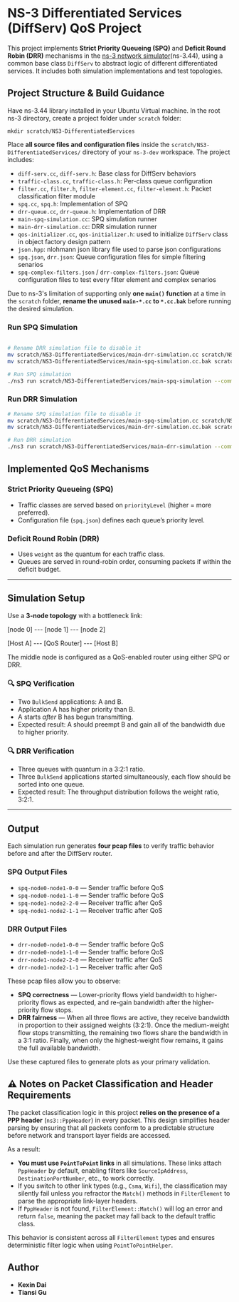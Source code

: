 # NS-3 Differentiated Services (DiffServ) QoS Project

This project implements **Strict Priority Queueing (SPQ)** and **Deficit Round Robin (DRR)** mechanisms in the [ns-3 network simulator](https://www.nsnam.org/)(ns-3.44), using a common base class `DiffServ` to abstract logic of different differentiated services. It includes both simulation implementations and test topologies.

## Project Structure & Build Guidance
Have ns-3.44 library installed in your Ubuntu Virtual machine. In the root ns-3 directory, create a project folder under `scratch` folder:
```
mkdir scratch/NS3-DifferentiatedServices
```
Place **all source files and configuration files** inside the `scratch/NS3-DifferentiatedServices/` directory of your `ns-3-dev` workspace. The project includes:

- `diff-serv.cc`, `diff-serv.h`: Base class for DiffServ behaviors
- `traffic-class.cc`, `traffic-class.h`: Per-class queue configuration
- `filter.cc`, `filter.h`, `filter-element.cc`, `filter-element.h`: Packet classification filter module
- `spq.cc`, `spq.h`: Implementation of SPQ
- `drr-queue.cc`, `drr-queue.h`: Implementation of DRR
- `main-spq-simulation.cc`: SPQ simulation runner
- `main-drr-simulation.cc`: DRR simulation runner
- `qos-initializer.cc`, `qos-initializer.h`: used to initialize `DiffServ` class in object factory design pattern
- `json.hpp`: nlohmann json library file used to parse json configurations
- `spq.json`, `drr.json`: Queue configuration files for simple filtering senarios
- `spq-complex-filters.json` / `drr-complex-filters.json`: Queue configuration files to test every filter element and complex senarios

Due to ns-3's limitation of supporting only **one `main()` function** at a time in the `scratch` folder, **rename the unused `main-*.cc` to `*.cc.bak`** before running the desired simulation.

### Run SPQ Simulation

```bash

# Rename DRR simulation file to disable it
mv scratch/NS3-DifferentiatedServices/main-drr-simulation.cc scratch/NS3-DifferentiatedServices/main-drr-simulation.cc.bak
mv scratch/NS3-DifferentiatedServices/main-spq-simulation.cc.bak scratch/NS3-DifferentiatedServices/main-spq-simulation.cc

# Run SPQ simulation
./ns3 run scratch/NS3-DifferentiatedServices/main-spq-simulation --command-template="%s --spqConfig=/path/to/your/spq.json"
```

### Run DRR Simulation

```bash
# Rename SPQ simulation file to disable it
mv scratch/NS3-DifferentiatedServices/main-spq-simulation.cc scratch/NS3-DifferentiatedServices/main-spq-simulation.cc.bak
mv scratch/NS3-DifferentiatedServices/main-drr-simulation.cc.bak scratch/NS3-DifferentiatedServices/main-drr-simulation.cc

# Run DRR simulation
./ns3 run scratch/NS3-DifferentiatedServices/main-drr-simulation --command-template="%s --drrConfig=/path/to/your/drr.json"

```



##  Implemented QoS Mechanisms

###  Strict Priority Queueing (SPQ)

- Traffic classes are served based on `priorityLevel` (higher = more preferred).
- Configuration file (`spq.json`) defines each queue’s priority level.

###  Deficit Round Robin (DRR)

- Uses `weight` as the quantum for each traffic class.
- Queues are served in round-robin order, consuming packets if within the deficit budget.

---

##  Simulation Setup

Use a **3-node topology** with a bottleneck link:

[node 0] --- [node 1] --- [node 2]

[Host A] --- [QoS Router] --- [Host B]


The middle node is configured as a QoS-enabled router using either SPQ or DRR.

### 🔍 SPQ Verification

- Two `BulkSend` applications: A and B.
- Application A has higher priority than B.
- A starts *after* B has begun transmitting.
- Expected result: A should preempt B and gain all of the bandwidth due to higher priority.

### 🔍 DRR Verification

- Three queues with quantum in a 3:2:1 ratio.
- Three `BulkSend` applications started simultaneously, each flow should be sorted into one queue.
- Expected result: The throughput distribution follows the weight ratio, 3:2:1.

---

##  Output

Each simulation run generates **four pcap files** to verify traffic behavior before and after the DiffServ router.

###  SPQ Output Files

- `spq-node0-node1-0-0` — Sender traffic before QoS
- `spq-node0-node1-1-0` — Sender traffic before QoS
- `spq-node1-node2-2-0` — Receiver traffic after QoS
- `spq-node1-node2-1-1` — Receiver traffic after QoS

###  DRR Output Files

- `drr-node0-node1-0-0` — Sender traffic before QoS
- `drr-node0-node1-1-0` — Sender traffic before QoS
- `drr-node1-node2-2-0` — Receiver traffic after QoS
- `drr-node1-node2-1-1` — Receiver traffic after QoS

These pcap files allow you to observe:

- **SPQ correctness** — Lower-priority flows yield bandwidth to higher-priority flows as expected, and re-gain bandwidth after the higher-priority flow stops.
- **DRR fairness** — When all three flows are active, they receive bandwidth in proportion to their assigned weights (3:2:1). Once the medium-weight flow stops transmitting, the remaining two flows share the bandwidth in a 3:1 ratio. Finally, when only the highest-weight flow remains, it gains the full available bandwidth.

Use these captured files to generate plots as your primary validation.

## ⚠️ Notes on Packet Classification and Header Requirements

The packet classification logic in this project **relies on the presence of a PPP header** (`ns3::PppHeader`) in every packet. This design simplifies header parsing by ensuring that all packets conform to a predictable structure before network and transport layer fields are accessed.

As a result:

- **You must use `PointToPoint` links** in all simulations. These links attach `PppHeader` by default, enabling filters like `SourceIpAddress`, `DestinationPortNumber`, etc., to work correctly.
- If you switch to other link types (e.g., `Csma`, `Wifi`), the classification may silently fail unless you refractor the `Match()` methods in `FilterElement` to parse the appropriate link-layer headers.
-  If `PppHeader` is not found, `FilterElement::Match()` will log an error and return `false`, meaning the packet may fall back to the default traffic class.

This behavior is consistent across all `FilterElement` types and ensures deterministic filter logic when using `PointToPointHelper`.


## Author

- **Kexin Dai**
- **Tiansi Gu**

